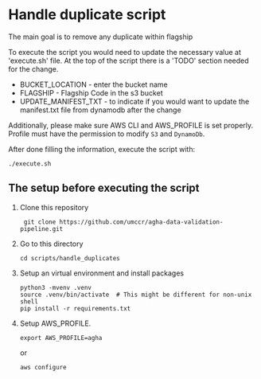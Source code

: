 # Handle duplicate script

The main goal is to remove any duplicate within flagship

To execute the script you would need to update the necessary value at 'execute.sh' file. At the top of the script
there is a 'TODO' section needed for the change.
- BUCKET_LOCATION - enter the bucket name
- FLAGSHIP - Flagship Code in the s3 bucket
- UPDATE_MANIFEST_TXT - to indicate if you would want to update the manifest.txt file from dynamodb after the change

Additionally, please make sure AWS CLI and AWS_PROFILE is set properly.
Profile must have the permission to modify `S3` and `DynamoDb`.

After done filling the information, execute the script with:
```
./execute.sh
```

## The setup before executing the script

1. Clone this repository

   ```
    git clone https://github.com/umccr/agha-data-validation-pipeline.git
   ```

2. Go to this directory

    ```
    cd scripts/handle_duplicates
    ```
3. Setup an virtual environment and install packages
   ```
   python3 -mvenv .venv
   source .venv/bin/activate  # This might be different for non-unix shell
   pip install -r requirements.txt
   ```
4. Setup AWS_PROFILE.
   ```
   export AWS_PROFILE=agha
   ```

   or

   ```
   aws configure
   ```
